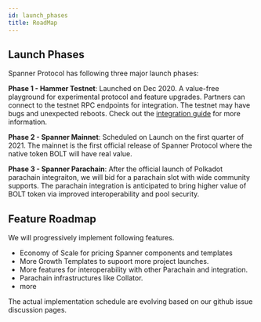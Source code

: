 ```yaml
---
id: launch_phases
title: RoadMap
---
```


## Launch Phases
Spanner Protocol has following three major launch phases:

**Phase 1 - Hammer Testnet**: Launched on Dec 2020. A value-free playground for experimental protocol and feature upgrades. Partners can connect to the testnet RPC endpoints for integration. The testnet may have bugs and unexpected reboots. Check out the [integration guide](integration_guide.md) for more information.

**Phase 2 - Spanner Mainnet**: Scheduled on Launch on the first quarter of 2021. The mainnet is the first official release of Spanner Protocol where the native token BOLT will have real value. 

**Phase 3 - Spanner Parachain**: After the official launch of Polkadot parachain integraiton, we will bid for a parachain slot with wide community supports. The parachain integration is anticipated to bring higher value of BOLT token via improved interoperability and pool security. 

## Feature Roadmap
We will progressively implement following features. 
- Economy of Scale for pricing Spanner components and templates
- More Growth Templates to supoort more project launches.
- More features for interoperability with other Parachain and integration. 
- Parachain infrastructures like Collator. 
- more

The actual implementation schedule are evolving based on our github issue discussion pages.